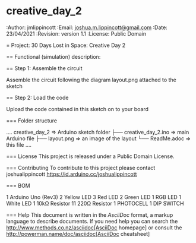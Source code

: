 # creative_day_2
:Author: jmlippincott
:Email: joshua.m.lippincott@gmail.com
:Date: 23/04/2021
:Revision: version 1.1
:License: Public Domain

= Project: 30 Days Lost in Space: Creative Day 2

== Functional (simulation) description:


== Step 1: Assemble the circuit

Assemble the circuit following the diagram layout.png attached to the sketch

== Step 2: Load the code

Upload the code contained in this sketch on to your board

=== Folder structure

....
 creative_day_2             => Arduino sketch folder
  ├── creative_day_2.ino    => main Arduino file
  ├── layout.png            => an image of the layout
  └── ReadMe.adoc           => this file
....

=== License
This project is released under a Public Domain License.

=== Contributing
To contribute to this project please contact joshualippincott https://id.arduino.cc/joshualippincott

=== BOM

1   Arduino Uno (Rev3)
2	  Yellow LED
3	  Red LED
2	  Green LED
1	  RGB LED
1	  White LED
1	  10kΩ Resistor
11	220Ω Resistor
1	  PHOTOCELL
1	  DIP SWITCH


=== Help
This document is written in the _AsciiDoc_ format, a markup language to describe documents.
If you need help you can search the http://www.methods.co.nz/asciidoc[AsciiDoc homepage]
or consult the http://powerman.name/doc/asciidoc[AsciiDoc cheatsheet]
